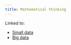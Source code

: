 ```yaml
---
title: Mathematical thinking
---
```


Linked to:
- [Small data](danielesalvatore/data-analysts/ask/small-data.md)
- [Big data](danielesalvatore/data-analysts/ask/big-data.md)